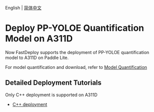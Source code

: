 English | [简体中文](README.md)
# Deploy PP-YOLOE Quantification Model on A311D
Now FastDeploy supports the deployment of PP-YOLOE quantification model to A311D on Paddle Lite.

For model quantification and download, refer to [Model Quantification](../quantize/README.md)


## Detailed Deployment Tutorials

Only C++ deployment is supported on A311D 

- [C++ deployment](cpp)
